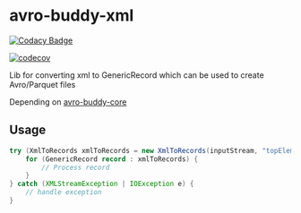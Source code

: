 # avro-buddy-xml
[![Codacy Badge](https://api.codacy.com/project/badge/Grade/a32936cc5cb64980950d33de90a6fb88)](https://www.codacy.com/manual/RuneLind/avro-buddy-xml?utm_source=github.com&amp;utm_medium=referral&amp;utm_content=statisticsnorway/avro-buddy-xml&amp;utm_campaign=Badge_Grade)

[![codecov](https://codecov.io/gh/statisticsnorway/avro-buddy-xml/branch/develop/graph/badge.svg)](https://codecov.io/gh/statisticsnorway/avro-buddy-xml)

Lib for converting xml to GenericRecord which can be used to create Avro/Parquet files  

Depending on [avro-buddy-core](https://github.com/statisticsnorway/avro-buddy-core)

## Usage
```java
try (XmlToRecords xmlToRecords = new XmlToRecords(inputStream, "topElement", schema)) {
    for (GenericRecord record : xmlToRecords) {
        // Process record
    }
} catch (XMLStreamException | IOException e) {
    // handle exception
}

```
